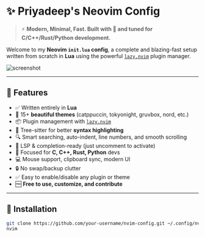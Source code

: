 # ✨ Priyadeep's Neovim Config

> ⚡️ **Modern, Minimal, Fast. Built with 💖 and tuned for C/C++/Rust/Python development.**

Welcome to my **Neovim `init.lua` config**, a complete and blazing-fast setup written from scratch in **Lua** using the powerful [`lazy.nvim`](https://github.com/folke/lazy.nvim) plugin manager.

![screenshot](https://user-images.githubusercontent.com/your-screenshot.png)

---

## 🚀 Features

- ✅ Written entirely in **Lua**
- 🎨 15+ **beautiful themes** (catppuccin, tokyonight, gruvbox, nord, etc.)
- 📦 Plugin management with [`lazy.nvim`](https://github.com/folke/lazy.nvim)
- 🌈 Tree-sitter for better **syntax highlighting**
- 🔍 Smart searching, auto-indent, line numbers, and smooth scrolling
- 🧠 LSP & completion-ready (just uncomment to activate)
- 🐍 Focused for **C, C++, Rust, Python** devs
- 💻 Mouse support, clipboard sync, modern UI
- 🔒 No swap/backup clutter
- ✅ Easy to enable/disable any plugin or theme
- 🆓 **Free to use, customize, and contribute**

---

## 📁 Installation

```bash
git clone https://github.com/your-username/nvim-config.git ~/.config/nvim
nvim
